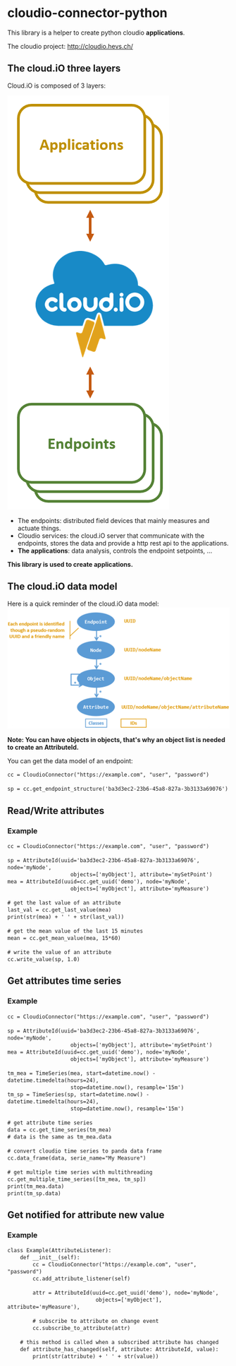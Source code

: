 # cloudio-connector-python
This library is a helper to create python cloudio **applications**.

The cloudio project: http://cloudio.hevs.ch/

## The cloud.iO three layers
Cloud.iO is composed of 3 layers:

![alt text](https://github.com/cloudio-project/cloudio-connector-python/blob/develop/doc/images/three_layers.PNG?raw=true)

- The endpoints: distributed field devices that mainly measures and actuate things.
- Cloudio services: the cloud.iO server that communicate with the endpoints, stores the data and provide a http rest api to the applications.
- **The applications**: data analysis, controls the endpoint setpoints, ...

**This library is used to create applications.**

## The cloud.iO data model
Here is a quick reminder of the cloud.iO data model:
![alt text](https://github.com/cloudio-project/cloudio-connector-python/blob/develop/doc/images/data_model.PNG?raw=true)

**Note: You can have objects in objects, that's why an object list is needed to create an AttributeId.**

You can get the data model of an endpoint:
```
cc = CloudioConnector("https://example.com", "user", "password")

sp = cc.get_endpoint_structure('ba3d3ec2-23b6-45a8-827a-3b3133a69076')   
```

## Read/Write attributes
### Example
```
cc = CloudioConnector("https://example.com", "user", "password")

sp = AttributeId(uuid='ba3d3ec2-23b6-45a8-827a-3b3133a69076', node='myNode', 
                    objects=['myObject'], attribute='mySetPoint')
mea = AttributeId(uuid=cc.get_uuid('demo'), node='myNode', 
                    objects=['myObject'], attribute='myMeasure')

# get the last value of an attribute
last_val = cc.get_last_value(mea)
print(str(mea) + ' ' + str(last_val))

# get the mean value of the last 15 minutes
mean = cc.get_mean_value(mea, 15*60)

# write the value of an attribute
cc.write_value(sp, 1.0)      
```
## Get attributes time series
### Example
```
cc = CloudioConnector("https://example.com", "user", "password")

sp = AttributeId(uuid='ba3d3ec2-23b6-45a8-827a-3b3133a69076', node='myNode', 
                    objects=['myObject'], attribute='mySetPoint')
mea = AttributeId(uuid=cc.get_uuid('demo'), node='myNode', 
                    objects=['myObject'], attribute='myMeasure')

tm_mea = TimeSeries(mea, start=datetime.now() - datetime.timedelta(hours=24), 
                    stop=datetime.now(), resample='15m')
tm_sp = TimeSeries(sp, start=datetime.now() - datetime.timedelta(hours=24), 
                    stop=datetime.now(), resample='15m')

# get attribute time series
data = cc.get_time_series(tm_mea)
# data is the same as tm_mea.data

# convert cloudio time series to panda data frame
cc.data_frame(data, serie_name="My Measure")

# get multiple time series with multithreading
cc.get_multiple_time_series([tm_mea, tm_sp])
print(tm_mea.data)
print(tm_sp.data)
```
## Get notified for attribute new value
### Example
```
class Example(AttributeListener):
    def __init__(self):
        cc = CloudioConnector("https://example.com", "user", "password")
        cc.add_attribute_listener(self)

        attr = AttributeId(uuid=cc.get_uuid('demo'), node='myNode', 
                            objects=['myObject'], attribute='myMeasure'),
        
        # subscribe to attribute on change event
        cc.subscribe_to_attribute(attr)
        
    # this method is called when a subscribed attribute has changed
    def attribute_has_changed(self, attribute: AttributeId, value):
        print(str(attribute) + ' ' + str(value))
```
